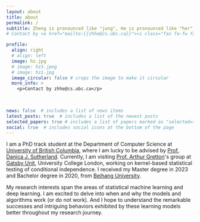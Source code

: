```yaml
---
layout: about
title: about
permalink: /
subtitle: Zheng is pronounced like "jung", He is pronounced like "her". 
# Contact by <a href="mailto:{{zhhe@cs.ubc.ca}}"><i class="fas fa-fw fa-envelope" aria-hidden="true"></i>zhhe@cs.ubc.ca</a>.

profile:
  align: right
  # align: left
  image: hz.jpg
  # image: hz3.jpeg
  # image: hz1.jpg
  image_circular: false # crops the image to make it circular
  more_info: > 
    <p>Contact by zhhe@cs.ubc.ca</p>
    
    

news: false  # includes a list of news items
latest_posts: true  # includes a list of the newest posts
selected_papers: true # includes a list of papers marked as "selected={true}"
social: true  # includes social icons at the bottom of the page
---
```


I am a PhD track student at the Department of Computer Science at [University of British Columbia](https://www.ubc.ca), where I am lucky to be advised by [Prof. Danica J. Sutherland](https://djsutherland.ml). 
Currently, I am  visiting [Prof. Arthur Gretton](https://www.gatsby.ucl.ac.uk/~gretton/)'s group at [Gatsby Unit](https://www.ucl.ac.uk/gatsby/gatsby-computational-neuroscience-unit), University College London, working on kernel-based  statistical testing of conditional independence.
I received my Master degree in 2023 and Bachelor degree in 2020, from [Beihang University](https://ev.buaa.edu.cn). 

My research interests span the areas of statistical machine learning and deep learning.
I am excited to delve into when and why the models and algorithms work (or do not work). 
And I hope to understand the remarkable successes and intriguing behaviors exhibited by these learning models better throughout my research journey.

